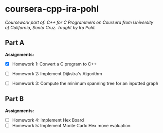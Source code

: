 # coursera-cpp-ira-pohl
*Coursework part of: C++ for C Programmers on Coursera from University of California, Santa Cruz. 
Taught by Ira Pohl.*

## Part A

**Assignments:**
- [x] Homework 1: Convert a C program to C++
- [ ] Homework 2: Implement Dijkstra's Algorithm
- [ ] Homework 3: Compute the minimum spanning tree for an inputted graph


## Part B

**Assignments:**
- [ ] Homework 4: Implement Hex Board
- [ ] Homework 5: Implement Monte Carlo Hex move evaluation
